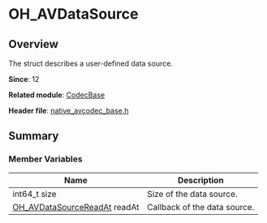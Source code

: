 # OH_AVDataSource

<!--Kit: AVCodec Kit-->
<!--Subsystem: Multimedia-->
<!--Owner: @mr-chencxy-->
<!--Designer: @dpy2650--->
<!--Tester: @baotianhao-->
<!--Adviser: @w_Machine_cc-->

## Overview

The struct describes a user-defined data source.

**Since**: 12

**Related module**: [CodecBase](capi-codecbase.md)

**Header file**: [native_avcodec_base.h](capi-native-avcodec-base-h.md)

## Summary

### Member Variables

| Name| Description|
| -- | -- |
| int64_t size | Size of the data source.|
| [OH_AVDataSourceReadAt](capi-native-avcodec-base-h.md#oh_avdatasourcereadat) readAt | Callback of the data source.|
